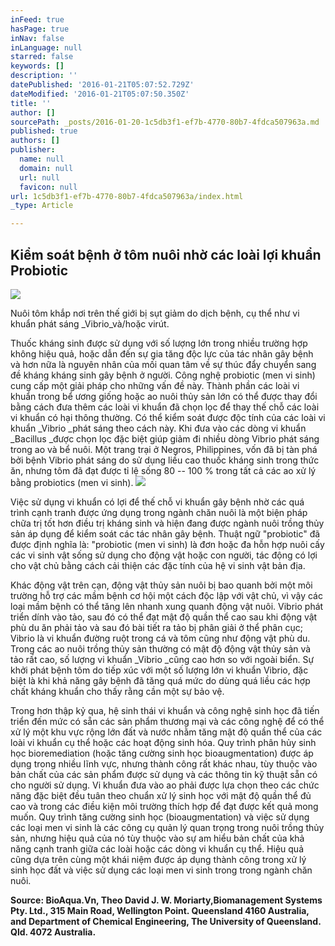 ```yaml
---
inFeed: true
hasPage: true
inNav: false
inLanguage: null
starred: false
keywords: []
description: ''
datePublished: '2016-01-21T05:07:52.729Z'
dateModified: '2016-01-21T05:07:50.350Z'
title: ''
author: []
sourcePath: _posts/2016-01-20-1c5db3f1-ef7b-4770-80b7-4fdca507963a.md
published: true
authors: []
publisher:
  name: null
  domain: null
  url: null
  favicon: null
url: 1c5db3f1-ef7b-4770-80b7-4fdca507963a/index.html
_type: Article

---
```

## Kiểm soát bệnh ở tôm nuôi nhờ các loài lợi khuẩn Probiotic
![](https://the-grid-user-content.s3-us-west-2.amazonaws.com/0fa7aa1c-6eeb-458a-834b-0b752a977806.jpg)

Nuôi tôm khắp nơi trên thế giới bị sụt giảm do dịch bệnh, cụ thể như vi khuẩn phát sáng _Vibrio_và/hoặc virút. 

Thuốc kháng sinh được sử dụng với số lượng lớn trong nhiều trường hợp không hiệu quả, hoặc dẫn đến sự gia tăng độc lực của tác nhân gây bệnh và hơn nữa là nguyên nhân của mối quan tâm về sự thúc đẩy chuyển sang đề kháng kháng sinh gây bệnh ở người. Công nghệ probiotic (men vi sinh) cung cấp một giải pháp cho những vấn đề này. Thành phần các loài vi khuẩn trong bể ương giống hoặc ao nuôi thủy sản lớn có thể được thay đổi bằng cách đưa thêm các loài vi khuẩn đã chọn lọc để thay thế chỗ các loài vi khuẩn có hại thông thường. Có thể kiểm soát được độc tính của các loài vi khuẩn _Vibrio _phát sáng theo cách này. Khi đưa vào các dòng vi khuẩn _Bacillus _được chọn lọc đặc biệt giúp giảm đi nhiều dòng Vibrio phát sáng trong ao và bể nuôi. Một trang trại ở Negros, Philippines, vốn đã bị tàn phá bởi bệnh Vibrio phát sáng do sử dụng liều cao thuốc kháng sinh trong thức ăn, nhưng tôm đã đạt được tỉ lệ sống 80 -- 100 % trong tất cả các ao xử lý bằng probiotics (men vi sinh).
![](https://the-grid-user-content.s3-us-west-2.amazonaws.com/e78ceed7-519e-4ada-b875-6bb212612115.jpg)

Việc sử dụng vi khuẩn có lợi để thế chỗ vi khuẩn gây bệnh nhờ các quá trình cạnh tranh được ứng dụng trong ngành chăn nuôi là một biện pháp chữa trị tốt hơn điều trị kháng sinh và hiện đang được ngành nuôi trồng thủy sản áp dụng để kiểm soát các tác nhân gây bệnh. Thuật ngữ "probiotic" đã được định nghĩa là: "probiotic (men vi sinh) là đơn hoặc đa hỗn hợp nuôi cấy các vi sinh vật sống sử dụng cho động vật hoặc con người, tác động có lợi cho vật chủ bằng cách cải thiện các đặc tính của hệ vi sinh vật bản địa.

Khác động vật trên cạn, động vật thủy sản nuôi bị bao quanh bởi một môi trường hỗ trợ các mầm bệnh cơ hội một cách độc lập với vật chủ, vì vậy các loại mầm bệnh có thể tăng lên nhanh xung quanh động vật nuôi. Vibrio phát triển dính vào tảo, sau đó có thể đạt mật độ quần thể cao sau khi động vật phù du ăn phải tảo và sau đó bài tiết ra tảo bị phân giải ở thể phân cục; Vibrio là vi khuẩn đường ruột trong cá và tôm cũng như động vật phù du. Trong các ao nuôi trồng thủy sản thường có mật độ động vật thủy sản và tảo rất cao, số lượng vi khuẩn _Vibrio _cũng cao hơn so với ngoài biển. Sự khởi phát bệnh tôm do tiếp xúc với một số lượng lớn vi khuẩn Vibrio, đặc biệt là khi khả năng gây bệnh đã tăng quá mức do dùng quá liều các hợp chất kháng khuẩn cho thấy rằng cần một sự bảo vệ.

Trong hơn thập kỷ qua, hệ sinh thái vi khuẩn và công nghệ sinh học đã tiến triển đến mức có sẵn các sản phẩm thương mại và các công nghệ để có thể xử lý một khu vực rộng lớn đất và nước nhằm tăng mật độ quần thể của các loài vi khuẩn cụ thể hoặc các hoạt động sinh hóa. Quy trình phân hủy sinh học bioremediation (hoặc tăng cường sinh học bioaugmentation) được áp dụng trong nhiều lĩnh vực, nhưng thành công rất khác nhau, tùy thuộc vào bản chất của các sản phẩm được sử dụng và các thông tin kỹ thuật sẵn có cho người sử dụng. Vi khuẩn đưa vào ao phải được lựa chọn theo các chức năng đặc biệt đều tuân theo chuẩn xử lý sinh học với mật độ quần thể đủ cao và trong các điều kiện môi trường thích hợp để đạt được kết quả mong muốn. Quy trình tăng cường sinh học (bioaugmentation) và việc sử dụng các loại men vi sinh là các công cụ quản lý quan trọng trong nuôi trồng thủy sản, nhưng hiệu quả của nó tùy thuộc vào sự am hiểu bản chất của khả năng cạnh tranh giữa các loài hoặc các dòng vi khuẩn cụ thể. Hiệu quả cũng dựa trên cùng một khái niệm được áp dụng thành công trong xử lý sinh học đất và việc sử dụng các loại men vi sinh trong trong ngành chăn nuôi.

**Source: BioAqua.Vn, Theo David J. W. Moriarty,Biomanagement Systems Pty. Ltd., 315 Main Road, Wellington Point. Queensland 4160 Australia, and Department of Chemical Engineering, The University of Queensland. Qld. 4072 Australia.**